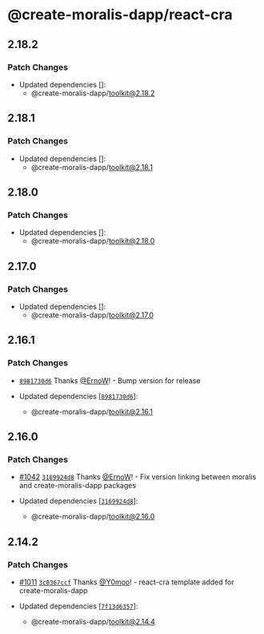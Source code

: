 # @create-moralis-dapp/react-cra

## 2.18.2

### Patch Changes

- Updated dependencies []:
  - @create-moralis-dapp/toolkit@2.18.2

## 2.18.1

### Patch Changes

- Updated dependencies []:
  - @create-moralis-dapp/toolkit@2.18.1

## 2.18.0

### Patch Changes

- Updated dependencies []:
  - @create-moralis-dapp/toolkit@2.18.0

## 2.17.0

### Patch Changes

- Updated dependencies []:
  - @create-moralis-dapp/toolkit@2.17.0

## 2.16.1

### Patch Changes

- [`8981730d6`](https://github.com/MoralisWeb3/Moralis-JS-SDK/commit/8981730d65da048fbd0abd7e48b3fc7fc6084ddc) Thanks [@ErnoW](https://github.com/ErnoW)! - Bump version for release

- Updated dependencies [[`8981730d6`](https://github.com/MoralisWeb3/Moralis-JS-SDK/commit/8981730d65da048fbd0abd7e48b3fc7fc6084ddc)]:
  - @create-moralis-dapp/toolkit@2.16.1

## 2.16.0

### Patch Changes

- [#1042](https://github.com/MoralisWeb3/Moralis-JS-SDK/pull/1042) [`3169924d8`](https://github.com/MoralisWeb3/Moralis-JS-SDK/commit/3169924d8df7eaa5b08c52e54e22ae18571f353f) Thanks [@ErnoW](https://github.com/ErnoW)! - Fix version linking between moralis and create-moralis-dapp packages

- Updated dependencies [[`3169924d8`](https://github.com/MoralisWeb3/Moralis-JS-SDK/commit/3169924d8df7eaa5b08c52e54e22ae18571f353f)]:
  - @create-moralis-dapp/toolkit@2.16.0

## 2.14.2

### Patch Changes

- [#1011](https://github.com/MoralisWeb3/Moralis-JS-SDK/pull/1011) [`3c0367ccf`](https://github.com/MoralisWeb3/Moralis-JS-SDK/commit/3c0367ccf5d470dd1c1b6e99b85accb6a1510f34) Thanks [@Y0moo](https://github.com/Y0moo)! - react-cra template added for create-moralis-dapp

- Updated dependencies [[`7f13d6357`](https://github.com/MoralisWeb3/Moralis-JS-SDK/commit/7f13d63576f185494eeff249c64e49c55e1cf7aa)]:
  - @create-moralis-dapp/toolkit@2.14.4
